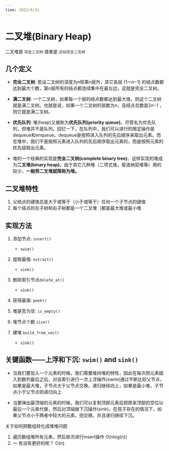 ```yaml
---
time: 2022/8/31
---
```

# 二叉堆(Binary Heap)

二叉堆是 `完全二叉树` 或者是 `近似完全二叉树`

## 几个定义

- **完全二叉树**: 若设二叉树的深度为*n*除第*n*层外，其它各层 (1～*n*−1) 的结点数都达到最大个数，第*n*层所有的结点都连续集中在最左边，这就是完全二叉树。
- **满二叉树**: 一个二叉树，如果每一个层的结点数都达到最大值，则这个二叉树就是满二叉树。也就是说，如果一个二叉树的层数为*n*，且结点总数是2*n*−1 ，则它就是满二叉树。

- **优先队列**: 堆(heap)又被称为**优先队列(priority queue)**。尽管名为优先队列，但堆并不是队列。回忆一下，在队列中，我们可以进行的限定操作是dequeue和enqueue。dequeue是按照进入队列的先后顺序来取出元素。而在堆中，我们不是按照元素进入队列的先后顺序取出元素的，而是按照元素的优先级取出元素。

- 堆的一个经典的实现是**完全二叉树(complete binary tree)**。这样实现的堆成为**二叉堆(binary heap)**。由于其它几种堆（二项式堆，斐波纳契堆等）用的较少，**一般将二叉堆就简称为堆。**

## 二叉堆特性

 1. 父结点的键值总是大于或等于（小于或等于）任何一个子节点的键值
 2. 每个结点的左子树和右子树都是一个二叉堆（都是最大堆或最小堆

## 实现方法

1. 添加节点: `insert()`
   - `swim()`
2. 提取最值: `extract()`
   - `sink()`
3. 删除索引节点`delete_at()`
   - `sink()`
4. 获得最值: `peek()`

5. 堆是否为空: `is_empty()`

6. 堆节点个数 `size()`

7. 建堆 `build_from_vec()`
   - `sink()`

## 关键函数——上浮和下沉: `swim()` and  `sink()`

- 当我们要加入一个元素的时候，我们需要维持堆的特性，因此在每次把元素插入到数列最后之后，对该索引进行一次上浮操作(swim)通过不断比较父节点，如果是最大堆，子节点大于父节点交换，递归继续向上，如果是最小堆，子节点小于父节点则递归向上

- 当要弹出最顶端的元素的时候，我们可以复制顶部元素后把原来顶部的空位以最后一个元素代替，然后对顶端做下沉操作(sink)，在孩子存在的情况下，如果父节点小于两者中较大的元素，则交换。并且递归继续下沉。

关于如何把数组转化成堆堆问题

1. 遍历数组堆所有元素，然后依次进行insert操作 O(nlog(n))
2. ～ 有没有更好的呢？  O(n)
